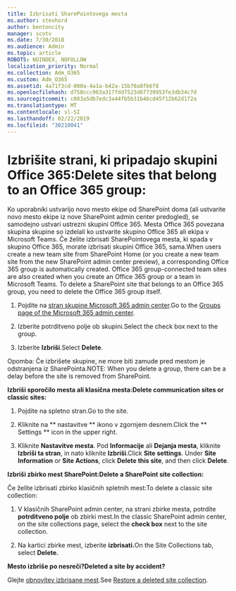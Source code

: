 ```yaml
---
title: Izbrisati SharePointovega mesta
ms.author: stevhord
author: bentoncity
manager: scotv
ms.date: 7/30/2018
ms.audience: Admin
ms.topic: article
ROBOTS: NOINDEX, NOFOLLOW
localization_priority: Normal
ms.collection: Adm_O365
ms.custom: Adm_O365
ms.assetid: 4a71f3cd-000a-4a1a-b42a-15b70a8fb6f8
ms.openlocfilehash: d758ccc963a317fdd7523d67739953fe3db34c7d
ms.sourcegitcommit: c003a5db7edc3a44fb5b31b46cd45f12b62d172a
ms.translationtype: MT
ms.contentlocale: sl-SI
ms.lasthandoff: 02/22/2019
ms.locfileid: "30210041"
---
```

# <a name="delete-sites-that-belong-to-an-office-365-group"></a><span data-ttu-id="389cb-102">Izbrišite strani, ki pripadajo skupini Office 365:</span><span class="sxs-lookup"><span data-stu-id="389cb-102">Delete sites that belong to an Office 365 group:</span></span>

<span data-ttu-id="389cb-p101">Ko uporabniki ustvarijo novo mesto ekipe od SharePoint doma (ali ustvarite novo mesto ekipe iz nove SharePoint admin center predogled), se samodejno ustvari ustrezni skupini Office 365. Mesta Office 365 povezana skupina skupine so izdelali ko ustvarite skupino Office 365 ali ekipa v Microsoft Teams. Če želite izbrisati SharePointovega mesta, ki spada v skupino Office 365, morate izbrisati skupini Office 365, sama.</span><span class="sxs-lookup"><span data-stu-id="389cb-p101">When users create a new team site from SharePoint Home (or you create a new team site from the new SharePoint admin center preview), a corresponding Office 365 group is automatically created. Office 365 group-connected team sites are also created when you create an Office 365 group or a team in Microsoft Teams. To delete a SharePoint site that belongs to an Office 365 group, you need to delete the Office 365 group itself.</span></span> 
  
1. <span data-ttu-id="389cb-106">Pojdite na [stran skupine Microsoft 365 admin center](https://portal.office.com/adminportal/home#/groups).</span><span class="sxs-lookup"><span data-stu-id="389cb-106">Go to the [Groups page of the Microsoft 365 admin center](https://portal.office.com/adminportal/home#/groups).</span></span>
    
2. <span data-ttu-id="389cb-107">Izberite potrditveno polje ob skupini.</span><span class="sxs-lookup"><span data-stu-id="389cb-107">Select the check box next to the group.</span></span>
    
3. <span data-ttu-id="389cb-108">Izberite **Izbriši**.</span><span class="sxs-lookup"><span data-stu-id="389cb-108">Select **Delete**.</span></span>
    
<span data-ttu-id="389cb-109">Opomba: Če izbrišete skupine, ne more biti zamude pred mestom je odstranjena iz SharePointa.</span><span class="sxs-lookup"><span data-stu-id="389cb-109">NOTE: When you delete a group, there can be a delay before the site is removed from SharePoint.</span></span>
  
<span data-ttu-id="389cb-110">**Izbriši sporočilo mesta ali klasična mesta:**</span><span class="sxs-lookup"><span data-stu-id="389cb-110">**Delete communication sites or classic sites:**</span></span>

1. <span data-ttu-id="389cb-111">Pojdite na spletno stran.</span><span class="sxs-lookup"><span data-stu-id="389cb-111">Go to the site.</span></span>
  
2. <span data-ttu-id="389cb-112">Kliknite na \*\* nastavitve \*\* ikono v zgornjem desnem.</span><span class="sxs-lookup"><span data-stu-id="389cb-112">Click the \*\* Settings \*\* icon in the upper right.</span></span> 
  
3. <span data-ttu-id="389cb-p102">Kliknite **Nastavitve mesta**. Pod **Informacije** ali **Dejanja mesta**, kliknite **Izbriši ta stran**, in nato kliknite **Izbriši**.</span><span class="sxs-lookup"><span data-stu-id="389cb-p102">Click **Site settings**. Under **Site Information** or **Site Actions**, click **Delete this site**, and then click **Delete**.</span></span>
  
<span data-ttu-id="389cb-115">**Izbriši zbirko mest SharePoint:**</span><span class="sxs-lookup"><span data-stu-id="389cb-115">**Delete a SharePoint site collection:**</span></span>

<span data-ttu-id="389cb-116">Če želite izbrisati zbirko klasičnih spletnih mest:</span><span class="sxs-lookup"><span data-stu-id="389cb-116">To delete a classic site collection:</span></span>
  
1. <span data-ttu-id="389cb-117">V klasičnih SharePoint admin center, na strani zbirke mesta, potrdite **potrditveno polje** ob zbirki mest.</span><span class="sxs-lookup"><span data-stu-id="389cb-117">In the classic SharePoint admin center, on the site collections page, select the **check box** next to the site collection.</span></span> 
    
2. <span data-ttu-id="389cb-118">Na kartici zbirke mest, izberite **izbrisati.**</span><span class="sxs-lookup"><span data-stu-id="389cb-118">On the Site Collections tab, select **Delete.**</span></span>
    
<span data-ttu-id="389cb-119">**Mesto izbriše po nesreči?**</span><span class="sxs-lookup"><span data-stu-id="389cb-119">**Deleted a site by accident?**</span></span>

<span data-ttu-id="389cb-120">Glejte [obnovitev izbrisane mest](https://go.microsoft.com/fwlink/?linkid=867660).</span><span class="sxs-lookup"><span data-stu-id="389cb-120">See [Restore a deleted site collection](https://go.microsoft.com/fwlink/?linkid=867660).</span></span>
  

